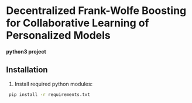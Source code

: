 # Decentralized Frank-Wolfe Boosting for Collaborative Learning of Personalized Models

**python3 project**

## Installation

1. Install required python modules:
``` bash
 pip install -r requirements.txt
```